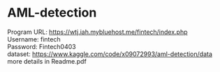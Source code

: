 # AML-detection


Program URL: https://wtj.iah.mybluehost.me/fintech/index.php  
Username: fintech  
Password: Fintech0403  
dataset:
https://www.kaggle.com/code/x09072993/aml-detection/data  
more details in Readme.pdf
